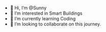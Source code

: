 - 👋 Hi, I’m @Sunny
- 👀 I’m interested in Smart Buildings
- 🌱 I’m currently learning Coding
- 💞️ I’m looking to collaborate on this journey.

<!---
Sava5133/Sava5133 is a ✨ special ✨ repository because its `README.md` (this file) appears on your GitHub profile.
You can click the Preview link to take a look at your changes.
--->
